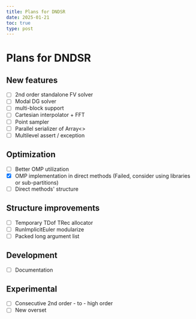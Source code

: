 ```yaml
---
title: Plans for DNDSR
date: 2025-01-21 
toc: true
type: post
---
```



# Plans for DNDSR

## New features

- [ ] 2nd order standalone FV solver
- [ ] Modal DG solver
- [ ] multi-block support
- [ ] Cartesian interpolator + FFT
- [ ] Point sampler
- [ ] Parallel serializer of Array<>
- [ ] Multilevel assert / exception

## Optimization

- [ ] Better OMP utilization
- [x] OMP implementation in direct methods (Failed, consider using libraries or sub-partitions)
- [ ] Direct methods' structure
  
## Structure improvements

- [ ] Temporary TDof TRec allocator
- [ ] RunImplicitEuler modularize
- [ ] Packed long argument list

## Development

- [ ] Documentation

## Experimental

- [ ] Consecutive 2nd order - to - high order
- [ ] New overset